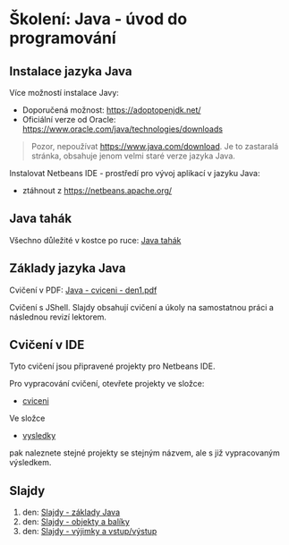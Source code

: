 # Školení: Java - úvod do programování

## Instalace jazyka Java

Více možností instalace Javy:

* Doporučená možnost: https://adoptopenjdk.net/
* Oficiální verze od Oracle: https://www.oracle.com/java/technologies/downloads

> Pozor, nepoužívat https://www.java.com/download. Je to zastaralá stránka, obsahuje jenom velmi staré verze jazyka Java.

Instalovat Netbeans IDE - prostředí pro vývoj aplikací v jazyku Java:
* ztáhnout z https://netbeans.apache.org/

## Java tahák

Všechno důležité v kostce po ruce: [Java tahák](java%20tahak.pdf)
## Základy jazyka Java

Cvičení v PDF: [Java - cviceni - den1.pdf](cviceni-zaklady/Java%20-%20cviceni%20-%20den1.pdf)

Cvičení s JShell. Slajdy obsahují cvičení a úkoly na samostatnou práci a následnou revizí lektorem.

## Cvičení v IDE

Tyto cvičení jsou připravené projekty pro Netbeans IDE. 

Pro vypracování cvičení, otevřete projekty ve složce:
* [cviceni](cviceni)

Ve složce

* [vysledky](vysledky)

 pak naleznete stejné projekty se stejným názvem, ale s již vypracovaným výsledkem.

## Slajdy

1. den: [Slajdy - základy Java](slajdy/Java1-cast1.pdf)
2. den: [Slajdy - objekty a balíky](slajdy/Java1-cast2.pdf)
3. den: [Slajdy - výjimky a vstup/výstup](slajdy/Java1-cast3.pdf)

